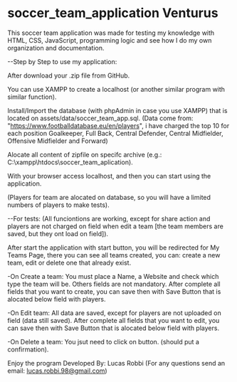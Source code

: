 # soccer_team_application Venturus

This soccer team application was made for testing my knowledge with HTML, CSS, JavaScript, programming logic and see how I do my own organization and documentation.

--Step by Step to use my application:

After download your .zip file from GitHub.

You can use XAMPP to create a localhost (or another similar program with similar function).

Install/Import the database (with phpAdmin in case you use XAMPP) that is located on assets/data/soccer_team_app.sql. (Data come from: "https://www.footballdatabase.eu/en/players", i have charged the top 10 for each position Goalkeeper, Full Back, Central Defender, Central Midfielder, Offensive Midfielder and Forward)

Alocate all content of zipfile on specifc archive (e.g.: C:\xampp\htdocs\soccer_team_aplication).

With your browser access localhost, and then you can start using the application.


(Players for team are alocated on database, so you will have a limited numbers of players to make tests).

--For tests: (All funciontions are working, except for share action and players are not charged on field when edit a team [the team members are saved, but they ont load on field]).

After start the application with start button, you will be redirected for My Teams Page, there you can see all teams created, you can: create a new team, edit or delete one that already exist.

-On Create a team:
You must place a Name, a Website and check which type the team will be. Others fields are not mandatory.
After complete all fields that you want to create, you can save then with Save Button that is alocated below field with players.

-On Edit team:
All data are saved, except for players are not uploaded on field (data still saved).
After complete all fields that you want to edit, you can save then with Save Button that is alocated below field with players.

-On Delete a team:
You jsut need to click on button. (should put a confirmation).

Enjoy the program
Developed By: Lucas Robbi
(For any questions send an email: lucas.robbi.98@gmail.com)
